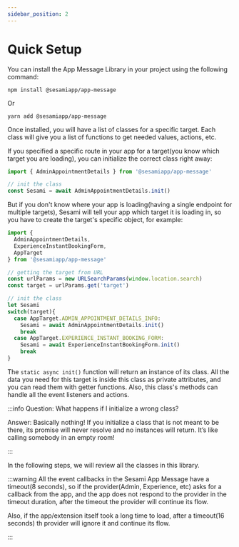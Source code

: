 ```yaml
---
sidebar_position: 2
---
```


# Quick Setup
You can install the App Message Library in your project using the following command:

```markup
npm install @sesamiapp/app-message
```

Or

```markup
yarn add @sesamiapp/app-message
```

Once installed, you will have a list of classes for a specific target. Each class will give you a list of functions to get needed values, actions, etc.

If you specified a specific route in your app for a target(you know which target you are loading), you can initialize the correct class right away:

```ts
import { AdminAppointmentDetails } from '@sesamiapp/app-message'

// init the class
const Sesami = await AdminAppointmentDetails.init()
```

But if you don't know where your app is loading(having a single endpoint for multiple targets), Sesami will tell your app which target it is loading in, so you have to create the target's specific object, for example:

```ts
import {
  AdminAppointmentDetails,
  ExperienceInstantBookingForm,
  AppTarget
} from '@sesamiapp/app-message'

// getting the target from URL
const urlParams = new URLSearchParams(window.location.search)
const target = urlParams.get('target')

// init the class
let Sesami
switch(target){
  case AppTarget.ADMIN_APPOINTMENT_DETAILS_INFO:
    Sesami = await AdminAppointmentDetails.init()
    break
  case AppTarget.EXPERIENCE_INSTANT_BOOKING_FORM:
    Sesami = await ExperienceInstantBookingForm.init()
    break
}
```

The `static async init()` function will return an instance of its class. All the data you need for this target is inside this class as private attributes, and you can read them with getter functions.
Also, this class's methods can handle all the event listeners and actions.

:::info
<a>Question: What happens if I initialize a wrong class?</a>
<p>
Answer: Basically nothing! If you initialize a class that is not meant to be there, its promise will never resolve and no instances will return. It’s like calling somebody in an empty room!
</p>
:::

In the following steps, we will review all the classes in this library.

:::warning
<a>
All the event callbacks in the Sesami App Message have a timeout(8 seconds), so if the provider(Admin, Experience, etc) asks for a callback from the app, and the app does not respond to the provider in the timeout duration, after the timeout the provider will continue its flow.
</a>
<p>
Also, if the app/extension itself took a long time to load, after a timeout(16 seconds) th provider will ignore it and continue its flow.
</p>
:::
